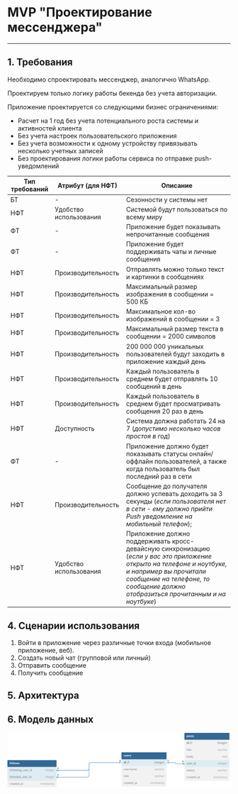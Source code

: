 # MVP "Проектирование мессенджера"
___
## 1. Требования
Необходимо спроектировать мессенджер, аналогично WhatsApp.

Проектируем только логику работы бекенда без учета авторизации.

Приложение проектируется со следующими бизнес ограничениями:
* Расчет на 1 год без учета потенциального роста системы и активностей клиента
* Без учета настроек пользовательского приложения
* Без учета возможности к одному устройству привязывать несколько учетных записей
* Без проектирования логики работы сервиса по отправке push-уведомлений

| **Тип требований** | **Атрибут (для НФТ)**       | **Описание**                                                                                                                                                                                                                             |
|----|-------------------------|--------------------------------------------------------------------------------------------------------------------------------------------------------------------------------------------------------------------------------------|
|БТ  | -                       | Сезонности у системы нет                                                                                                                                                                                                             |
|НФТ | Удобство использования  | Системой будут пользоваться по всему миру                                                                                                                                                                                            |
|ФТ  | -                       | Приложение будет показывать непрочитанные сообщения                                                                                                                                                                                  |
|ФТ  | -                       | Приложение будет поддерживать чаты и личные сообщения                                                                                                                                                                                |
|НФТ | Производительность      | Отправлять можно только текст и картинки в сообщениях                                                                                                                                                                                |
|НФТ | Производительность      | Максимальный размер изображения в сообщении = 500 КБ                                                                                                                                                                                 |
|НФТ | Производительность      | Максимальное кол-во изображений в сообщении = 3                                                                                                                                                                                      |
|НФТ | Производительность      | Максимальный размер текста в сообщении = 2000 символов                                                                                                                                                                               |
|НФТ | Производительность      | 200 000 000 уникальных пользователей будут заходить в приложение каждый день                                                                                                                                                         |
|НФТ | Производительность      | Каждый пользователь в среднем будет отправлять 10 сообщений в день                                                                                                                                                                   |
|НФТ | Производительность      | Каждый пользователь в среднем будет просматривать сообщения 20 раз в день                                                                                                                                                            |
|НФТ | Доступность             | Система должна работать 24 на 7 (*допустимо несколько часов простоя в год*)                                                                                                                                                          |
|ФТ  | -                       | Приложение должно будет показывать статусы онлайн/оффлайн пользователей, а также когда пользователь был последний раз в сети                                                                                                         |
|НФТ | Производительность      | Сообщение до получателя должно успевать доходить за 3 секунды (*если пользователя нет в сети - ему должно прийти Push уведомление на мобильный телефон*);                                                                            |
|НФТ | Удобство использования  | Приложение должно поддерживать кросс-девайсную синхронизацию (*если у вас это приложение открыто на телефоне и ноутбуке, и например вы прочитали сообщение на телефоне, то сообщение должно отобразиться прочитанным и на ноутбуке*) |

## 4. Сценарии использования
1. Войти в приложение через различные точки входа (мобильное приложение, веб).
2. Создать новый чат (групповой или личный)
3. Отправить сообщение 
4. Получить сообщение

## 5. Архитектура

## 6. Модель данных
![C3_users](./db/db.svg)